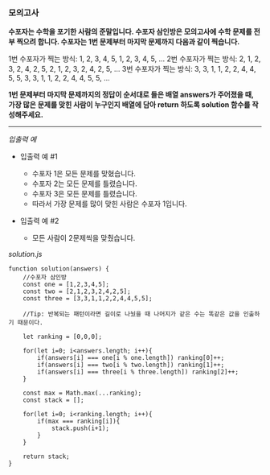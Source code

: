 ### 모의고사

**수포자는 수학을 포기한 사람의 준말입니다. 수포자 삼인방은 모의고사에 수학 문제를 전부 찍으려 합니다. 수포자는 1번 문제부터 마지막 문제까지 다음과 같이 찍습니다.**

1번 수포자가 찍는 방식: 1, 2, 3, 4, 5, 1, 2, 3, 4, 5, ...
2번 수포자가 찍는 방식: 2, 1, 2, 3, 2, 4, 2, 5, 2, 1, 2, 3, 2, 4, 2, 5, ...
3번 수포자가 찍는 방식: 3, 3, 1, 1, 2, 2, 4, 4, 5, 5, 3, 3, 1, 1, 2, 2, 4, 4, 5, 5, ...

**1번 문제부터 마지막 문제까지의 정답이 순서대로 들은 배열 answers가 주어졌을 때, 가장 많은 문제를 맞힌 사람이 누구인지 배열에 담아 return 하도록 solution 함수를 작성해주세요.**

---

_입출력 예_

- 입출력 예 #1

  - 수포자 1은 모든 문제를 맞혔습니다.
  - 수포자 2는 모든 문제를 틀렸습니다.
  - 수포자 3은 모든 문제를 틀렸습니다.
  - 따라서 가장 문제를 많이 맞힌 사람은 수포자 1입니다.

- 입출력 예 #2

  - 모든 사람이 2문제씩을 맞췄습니다.

_solution.js_

```
function solution(answers) {
    //수포자 삼인방
    const one = [1,2,3,4,5];
    const two = [2,1,2,3,2,4,2,5];
    const three = [3,3,1,1,2,2,4,4,5,5];

    //Tip: 반복되는 패턴이라면 길이로 나눴을 때 나머지가 같은 수는 똑같은 값을 인출하기 때문이다.

    let ranking = [0,0,0];

    for(let i=0; i<answers.length; i++){
        if(answers[i] === one[i % one.length]) ranking[0]++;
        if(answers[i] === two[i % two.length]) ranking[1]++;
        if(answers[i] === three[i % three.length]) ranking[2]++;
    }

    const max = Math.max(...ranking);
    const stack = [];

    for(let i=0; i<ranking.length; i++){
        if(max === ranking[i]){
            stack.push(i+1);
        }
    }

    return stack;
}
```
